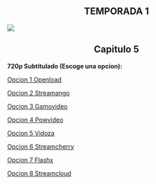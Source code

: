 ## <div align="center">TEMPORADA 1
<img src="https://image.tmdb.org/t/p/w780/gDkFVFppyGFBgBxRn831e8nP7gu.jpg">

## <div align="center">Capitulo 5</center></div>

<b>720p Subtitulado (Escoge una opcion):</b>

<a href="https://openload.co/f/Io3jWxdOSSA/">Opcion 1 Openload</a>

<a href="https://streamango.com/f/naaabmstpsrapqpq/">Opcion 2 Streamango</a>

<a href="http://gamovideo.com/tgrb9k40gigb">Opcion 3 Gamovideo</a>

<a href="http://powvideo.net/qa235fwuqqo2">Opcion 4 Powvideo</a>

<a href="https://vidoza.net/3q3yi6lyswpk.html">Opcion 5 Vidoza</a>

<a href="https://streamcherry.com/f/bqntbdbcnetqtrat/">Opcion 6 Streamcherry</a>

<a href="https://www.flashx.tv/xllbbsin78vw.html">Opcion 7 Flashx</a>

<a href="http://streamcloud.eu/56121b3et5rc">Opcion 8 Streamcloud</a>
